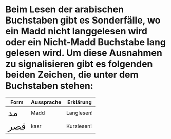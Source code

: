 # Beim Lesen der arabischen Buchstaben gibt es Sonderfälle, wo ein Madd nicht langgelesen wird oder ein Nicht-Madd Buchstabe lang gelesen wird. Um diese Ausnahmen zu signalisieren gibt es folgenden beiden Zeichen, die unter dem Buchstaben stehen:

| Form | Aussprache | Erklärung |
| --- | --- | --- |
| <span style="font-size: 22pt">ﻣﺪ</span> | Madd | Langlesen! |
| <span style="font-size: 22pt">ﻗﺼﺮ</span> | kasr | Kurzlesen! |




